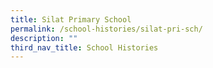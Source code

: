 ```yaml
---
title: Silat Primary School
permalink: /school-histories/silat-pri-sch/
description: ""
third_nav_title: School Histories
---
```



